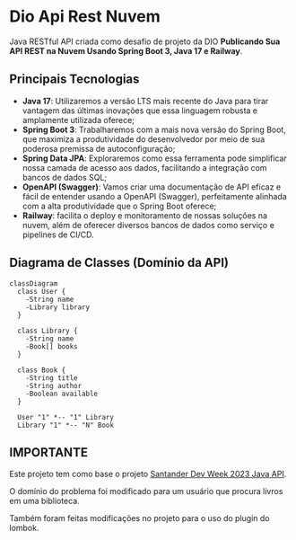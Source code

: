 # Dio Api Rest Nuvem

Java RESTful API criada como desafio de projeto da DIO **Publicando Sua API REST na Nuvem Usando Spring Boot 3, Java 17 e Railway**.

## Principais Tecnologias
 - **Java 17**: Utilizaremos a versão LTS mais recente do Java para tirar vantagem das últimas inovações que essa linguagem robusta e amplamente utilizada oferece;
 - **Spring Boot 3**: Trabalharemos com a mais nova versão do Spring Boot, que maximiza a produtividade do desenvolvedor por meio de sua poderosa premissa de autoconfiguração;
 - **Spring Data JPA**: Exploraremos como essa ferramenta pode simplificar nossa camada de acesso aos dados, facilitando a integração com bancos de dados SQL;
 - **OpenAPI (Swagger)**: Vamos criar uma documentação de API eficaz e fácil de entender usando a OpenAPI (Swagger), perfeitamente alinhada com a alta produtividade que o Spring Boot oferece;
 - **Railway**: facilita o deploy e monitoramento de nossas soluções na nuvem, além de oferecer diversos bancos de dados como serviço e pipelines de CI/CD.

## Diagrama de Classes (Domínio da API)

```mermaid
classDiagram
  class User {
    -String name
    -Library library
  }

  class Library {
    -String name
    -Book[] books
  }

  class Book {
    -String title
    -String author
    -Boolean available
  }

  User "1" *-- "1" Library
  Library "1" *-- "N" Book

```

## IMPORTANTE

Este projeto tem como base o projeto [Santander Dev Week 2023 Java API](https://github.com/falvojr/santander-dev-week-2023).

O domínio do problema foi modificado para um usuário que procura livros em uma biblioteca.

Também foram feitas modificações no projeto para o uso do plugin do lombok.